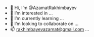 - 👋 Hi, I’m @AzamatRakhimbayev
- 👀 I’m interested in ...
- 🌱 I’m currently learning ...
- 💞️ I’m looking to collaborate on ...
- 📫 rakhimbayevazamat@gmail.com ...

<!---
AzamatRakhimbayev/AzamatRakhimbayev is a ✨ special ✨ repository because its `README.md` (this file) appears on your GitHub profile.
You can click the Preview link to take a look at your changes.
--->

